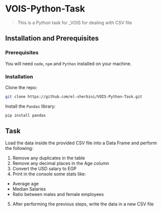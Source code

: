 # VOIS-Python-Task
>
> This is a Python task for _VOIS for dealing with CSV file

## Installation and Prerequisites

### Prerequisites

You will need `node`, `npm` and `Python` installed on your machine.

### Installation

Clone the repo:

```sh
git clone https://github.com/el-sherbini/VOIS-Python-Task.git
```

Install the `Pandas` library:

```sh
pip install pandas
```

## Task

Load the data inside the provided CSV file into a Data Frame and perform the following:

1. Remove any duplicates in the table
2. Remove any decimal places in the Age column
3. Convert the USD salary to EGP
4. Print in the console some stats like:
 - Average age
 - Median Salaries
 - Ratio between males and female employees
5. After performing the previous steps, write the data in a new CSV file
